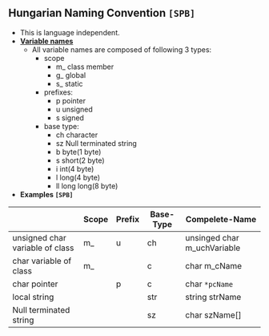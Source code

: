 ## Hungarian Naming Convention `[SPB]`
- This is language independent.
- **[Variable names](http://web.mst.edu/~cpp/common/hungarian.html)**
  - All variable names are composed of following 3 types: 
    - scope
      - m_ class member
      - g_ global
      - s_ static
    - prefixes:
      - p pointer
      - u unsigned
      - s signed
    - base type:
      - ch character
      - sz Null terminated string
      - b byte(1 byte)
      - s short(2 byte)
      - i int(4 byte)
      - l long(4 byte)
      - ll long long(8 byte)
- **Examples `[SPB]`**
  
||Scope|Prefix|Base-Type|Compelete-Name|
|---|---|---|---|---|
|unsigned char variable of class|m_|u|ch|unsinged char m_uchVariable|
|char variable of class|m_||c|char m_cName|
|char pointer||p|c|char `*pcName`|
|local string|||str|string strName|
|Null terminated string|||sz|char szName[]|
